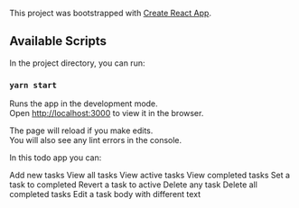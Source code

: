 This project was bootstrapped with [Create React App](https://github.com/facebook/create-react-app).

## Available Scripts

In the project directory, you can run:

### `yarn start`

Runs the app in the development mode.<br />
Open [http://localhost:3000](http://localhost:3000) to view it in the browser.

The page will reload if you make edits.<br />
You will also see any lint errors in the console.

In this todo app you can:

Add new tasks
View all tasks
View active tasks
View completed tasks
Set a task to completed
Revert a task to active
Delete any task
Delete all completed tasks
Edit a task body with different text
